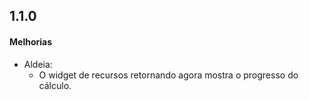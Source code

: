 ## 1.1.0
#### Melhorias
- Aldeia:
    - O widget de recursos retornando agora mostra o progresso do cálculo.